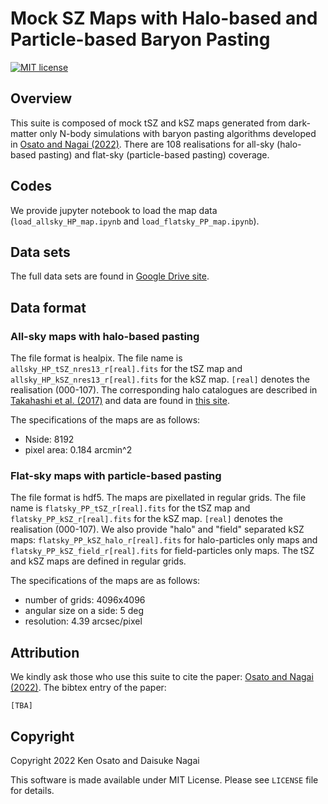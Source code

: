 # Mock SZ Maps with Halo-based and Particle-based Baryon Pasting

[![MIT license](https://img.shields.io/badge/License-MIT-blue.svg)](https://lbesson.mit-license.org/)

<!-- [![arXiv](https://img.shields.io/badge/arXiv-2010.09731-b31b1b.svg)](https://arxiv.org/abs/2010.09731) -->

## Overview

This suite is composed of mock tSZ and kSZ maps generated from dark-matter only N-body simulations
with baryon pasting algorithms developed in [Osato and Nagai (2022)](https://ui.adsabs.harvard.edu).
There are 108 realisations for all-sky (halo-based pasting) and flat-sky (particle-based pasting) coverage.


## Codes
We provide jupyter notebook to load the map data (`load_allsky_HP_map.ipynb` and `load_flatsky_PP_map.ipynb`).


## Data sets
The full data sets are found in [Google Drive site](https://drive.google.com/drive/folders/1NNwnzYXe2vvvCOlqjedXoKmhAUjCJPYW?usp=sharing).


## Data format
### All-sky maps with halo-based pasting
The file format is healpix.
The file name is `allsky_HP_tSZ_nres13_r[real].fits` for the tSZ map
and `allsky_HP_kSZ_nres13_r[real].fits` for the kSZ map.
`[real]` denotes the realisation (000-107).
The corresponding halo catalogues are described in
[Takahashi et al. (2017)](https://ui.adsabs.harvard.edu/abs/2017ApJ...850...24T/abstract)
and data are found in [this site](http://cosmo.phys.hirosaki-u.ac.jp/takahasi/allsky_raytracing/nres13.html).

The specifications of the maps are as follows:

* Nside: 8192
* pixel area: 0.184 arcmin^2


### Flat-sky maps with particle-based pasting
The file format is hdf5. The maps are pixellated in regular grids.
The file name is `flatsky_PP_tSZ_r[real].fits` for the tSZ map
and `flatsky_PP_kSZ_r[real].fits` for the kSZ map.
`[real]` denotes the realisation (000-107).
We also provide "halo" and "field" separated kSZ maps:
`flatsky_PP_kSZ_halo_r[real].fits` for halo-particles only maps and
`flatsky_PP_kSZ_field_r[real].fits` for field-particles only maps.
The tSZ and kSZ maps are defined in regular grids.

The specifications of the maps are as follows:

* number of grids: 4096x4096
* angular size on a side: 5 deg
* resolution: 4.39 arcsec/pixel


## Attribution
We kindly ask those who use this suite to cite the paper:
[Osato and Nagai (2022)](https://ui.adsabs.harvard.edu).
The bibtex entry of the paper:
```
[TBA]
```

## Copyright
Copyright 2022 Ken Osato and Daisuke Nagai

This software is made available under MIT License. Please see `LICENSE` file for details.
